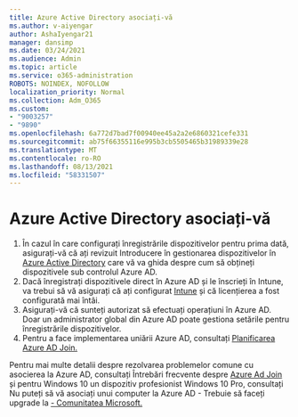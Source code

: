 ```yaml
---
title: Azure Active Directory asociați-vă
ms.author: v-aiyengar
author: AshaIyengar21
manager: dansimp
ms.date: 03/24/2021
ms.audience: Admin
ms.topic: article
ms.service: o365-administration
ROBOTS: NOINDEX, NOFOLLOW
localization_priority: Normal
ms.collection: Adm_O365
ms.custom:
- "9003257"
- "9890"
ms.openlocfilehash: 6a772d7bad7f00940ee45a2a2e6860321cefe331
ms.sourcegitcommit: ab75f66355116e995b3cb5505465b31989339e28
ms.translationtype: MT
ms.contentlocale: ro-RO
ms.lasthandoff: 08/13/2021
ms.locfileid: "58331507"
---
```

# <a name="azure-active-directory-join"></a>Azure Active Directory asociați-vă

1. În cazul în care configurați înregistrările dispozitivelor pentru prima dată, asigurați-vă că ați revizuit Introducere în gestionarea dispozitivelor în [Azure Active Directory](https://docs.microsoft.com/azure/active-directory/devices/overview) care vă va ghida despre cum să obțineți dispozitivele sub controlul Azure AD. 
1. Dacă înregistrați dispozitivele direct în Azure AD și le înscrieți în Intune, va trebui să [](https://docs.microsoft.com/mem/intune/fundamentals/licenses-assign) vă asigurați că ați configurat [Intune](https://docs.microsoft.com/mem/intune/enrollment/device-enrollment) și că licențierea a fost configurată mai întâi.
1. Asigurați-vă că sunteți autorizat să efectuați operațiuni în Azure AD. Doar un administrator global din Azure AD poate gestiona setările pentru înregistrările dispozitivelor.
1. Pentru a face implementarea uniării Azure AD, consultați [Planificarea Azure AD Join.](https://docs.microsoft.com/azure/active-directory/devices/azureadjoin-plan)

Pentru mai multe detalii despre rezolvarea problemelor comune cu asocierea la Azure AD, consultați Întrebări frecvente despre [Azure Ad Join](https://docs.microsoft.com/azure/active-directory/devices/faq) și pentru Windows 10 un dispozitiv profesionist Windows 10 Pro, consultați Nu puteți să vă asociați unui computer la Azure AD - Trebuie să faceți upgrade la [- Comunitatea Microsoft.](https://answers.microsoft.com/en-us/msoffice/forum/msoffice_install-mso_win10-mso_365hp/unable-to-join-windows-10-pro-machine-to-azure-ad/abb1ca7d-b317-45ec-a628-e1c10eae2900)
